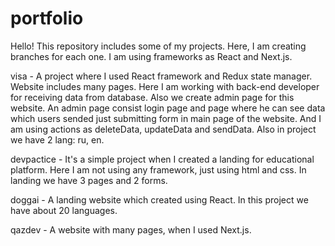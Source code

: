 # portfolio

Hello! This repository includes some of my projects. Here, I am creating branches for each one. 
I am using frameworks as React and Next.js.

visa - A project where I used React framework and Redux state manager. Website includes many pages. Here I am working with back-end developer for receiving data from database. Also we create admin page for this website. An admin page consist login page and page where he can see data which users sended just submitting form in main page of the website. And I am using actions as deleteData, updateData and sendData. Also in project we have 2 lang: ru, en.

devpactice - It's a simple project when I created a landing for educational platform. Here I am not using any framework, just using html and css. In landing we have 3 pages and 2 forms.

doggai - A landing website which created using React. In this project we have about 20 languages.

qazdev - A website with many pages, when I used Next.js. 


